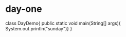 # day-one
class DayDemo{
  public static void main(String[] args){
  System.out.println("sunday")}
}
